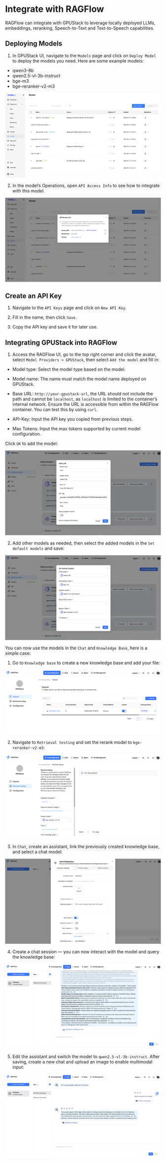 # Integrate with RAGFlow

RAGFlow can integrate with GPUStack to leverage locally deployed LLMs, embeddings, reranking, Speech-to-Text and Text-to-Speech capabilities.

## Deploying Models

1. In GPUStack UI, navigate to the `Models` page and click on `Deploy Model` to deploy the models you need. Here are some example models:

- qwen3-8b
- qwen2.5-vl-3b-instruct
- bge-m3
- bge-reranker-v2-m3

![gpustack-models](../assets/integrations/integration-gpustack-models.png)

2. In the model’s Operations, open `API Access Info` to see how to integrate with this model.

![gpustack-api-access-info](../assets/integrations/integration-gpustack-api-access-info.png)

## Create an API Key

1. Navigate to the `API Keys` page and click on `New API Key`.

2. Fill in the name, then click `Save`.

3. Copy the API key and save it for later use.

## Integrating GPUStack into RAGFlow

1. Access the RAGFlow UI, go to the top right corner and click the avatar, select `Model Providers > GPUStack`, then select `Add the model` and fill in:

- Model type: Select the model type based on the model.

- Model name: The name must match the model name deployed on GPUStack.

- Base URL: `http://your-gpustack-url`, the URL should not include the path and cannot be `localhost`, as `localhost` is limited to the container’s internal network. Ensure the URL is accessible from within the RAGFlow container. You can test this by using `curl`.

- API-Key: Input the API key you copied from previous steps.

- Max Tokens: Input the max tokens supported by current model configuration.

Click `OK` to add the model:

![ragflow-add-model](../assets/integrations/integration-ragflow-add-model.png)

2. Add other models as needed, then select the added models in the `Set default models` and save:

![ragflow-set-default-models](../assets/integrations/integration-ragflow-set-default-models.png)

You can now use the models in the `Chat` and `Knowledge Base`, here is a simple case:

1. Go to `Knowledge base` to create a new knowledge base and add your file:

![ragflow-create-knowledge-base](../assets/integrations/integration-ragflow-create-knowledge-base.png)

2. Navigate to `Retrieval testing` and set the rerank model to `bge-reranker-v2-m3`:

![ragflow-set-rerank-model](../assets/integrations/integration-ragflow-set-rerank-model.png)

3. In `Chat`, create an assistant, link the previously created knowledge base, and select a chat model:

![ragflow-create-assistant](../assets/integrations/integration-ragflow-create-assistant.png)

4. Create a chat session — you can now interact with the model and query the knowledge base:

![ragflow-chat-with-model](../assets/integrations/integration-ragflow-chat-with-model.png)

5. Edit the assistant and switch the model to `qwen2.5-vl-3b-instruct`. After saving, create a new chat and upload an image to enable multimodal input:

![ragflow-chat-with-vlm](../assets/integrations/integration-ragflow-chat-with-vlm.png)
